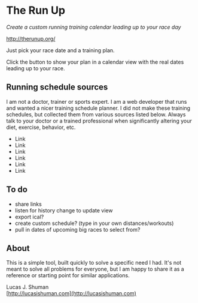 # The Run Up

_Create a custom running training calendar leading up to your race day_

<http://therunup.org/>

Just pick your race date and a training plan.

Click the button to show your plan in a calendar view with the real dates leading up to your race.

## Running schedule sources

I am not a doctor, trainer or sports expert. I am a web developer that runs and wanted a nicer training schedule planner. I did not make these training schedules, but collected them from various sources listed below. Always talk to your doctor or a trained professional when significantly altering your diet, exercise, behavior, etc.

* Link
* Link
* Link
* Link
* Link
* Link

## To do

* share links
* listen for history change to update view
* export ical?
* create custom schedule? (type in your own distances/workouts)
* pull in dates of upcoming big races to select from?


## About

This is a simple tool, built quickly to solve a specific need I had. It's not meant to solve all problems for everyone, but I am happy to share it as a reference or starting point for similar applications.

Lucas J. Shuman  
[http://lucasishuman.com](http://lucasishuman.com)
